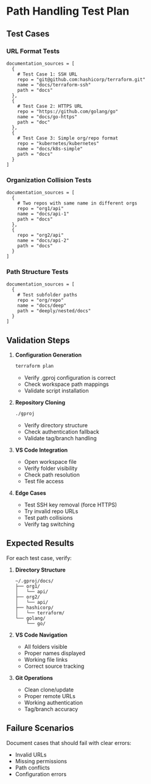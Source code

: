 # Path Handling Test Plan

## Test Cases

### URL Format Tests
```hcl
documentation_sources = [
  {
    # Test Case 1: SSH URL
    repo = "git@github.com:hashicorp/terraform.git"
    name = "docs/terraform-ssh"
    path = "docs"
  },
  {
    # Test Case 2: HTTPS URL
    repo = "https://github.com/golang/go"
    name = "docs/go-https"
    path = "doc"
  },
  {
    # Test Case 3: Simple org/repo format
    repo = "kubernetes/kubernetes"
    name = "docs/k8s-simple"
    path = "docs"
  }
]
```

### Organization Collision Tests
```hcl
documentation_sources = [
  {
    # Two repos with same name in different orgs
    repo = "org1/api"
    name = "docs/api-1"
    path = "docs"
  },
  {
    repo = "org2/api"
    name = "docs/api-2"
    path = "docs"
  }
]
```

### Path Structure Tests
```hcl
documentation_sources = [
  {
    # Test subfolder paths
    repo = "org/repo"
    name = "docs/deep"
    path = "deeply/nested/docs"
  }
]
```

## Validation Steps

1. **Configuration Generation**
   ```bash
   terraform plan
   ```
   - Verify .gproj configuration is correct
   - Check workspace path mappings
   - Validate script installation

2. **Repository Cloning**
   ```bash
   ./gproj
   ```
   - Verify directory structure
   - Check authentication fallback
   - Validate tag/branch handling

3. **VS Code Integration**
   - Open workspace file
   - Verify folder visibility
   - Check path resolution
   - Test file access

4. **Edge Cases**
   - Test SSH key removal (force HTTPS)
   - Try invalid repo URLs
   - Test path collisions
   - Verify tag switching

## Expected Results

For each test case, verify:

1. **Directory Structure**
   ```
   ~/.gproj/docs/
   ├── org1/
   │   └── api/
   ├── org2/
   │   └── api/
   ├── hashicorp/
   │   └── terraform/
   └── golang/
       └── go/
   ```

2. **VS Code Navigation**
   - All folders visible
   - Proper names displayed
   - Working file links
   - Correct source tracking

3. **Git Operations**
   - Clean clone/update
   - Proper remote URLs
   - Working authentication
   - Tag/branch accuracy

## Failure Scenarios

Document cases that should fail with clear errors:
- Invalid URLs
- Missing permissions
- Path conflicts
- Configuration errors